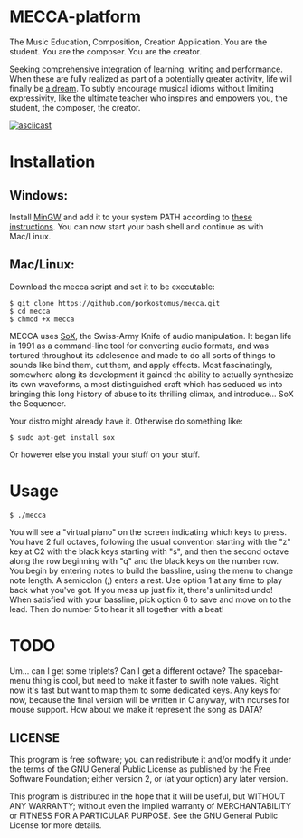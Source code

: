 # MECCA-platform

The Music Education, Composition, Creation Application.
You are the student.
You are the composer.
You are the creator.

Seeking comprehensive integration of learning, writing and performance. When these are fully realized as part of a potentially greater activity, life will finally be [a dream](https://www.youtube.com/watch?v=0TgrorCZg80). To subtly encourage musical idioms without limiting expressivity, like the ultimate teacher who inspires and empowers you, the student, the composer, the creator.

[![asciicast](https://asciinema.org/a/177663.png)](https://asciinema.org/a/177663)

# Installation

## Windows:

Install [MinGW](http://www.mingw.org/) and add it to your system PATH according to [these instructions](http://www.computerhope.com/issues/ch000549.htm). You can now start your bash shell and continue as with Mac/Linux.

## Mac/Linux:

Download the mecca script and set it to be executable:

    $ git clone https://github.com/porkostomus/mecca.git
    $ cd mecca
    $ chmod +x mecca
    
MECCA uses [SoX](http://sox.sourceforge.net/), the Swiss-Army Knife of audio manipulation. It began life in 1991 as a command-line tool for converting audio formats, and was tortured throughout its adolesence and made to do all sorts of things to sounds like bind them, cut them, and apply effects. Most fascinatingly, somewhere along its development it gained the ability to actually synthesize its own waveforms, a most distinguished craft which has seduced us into bringing this long history of abuse to its thrilling climax, and introduce... SoX the Sequencer.

Your distro might already have it. Otherwise do something like:

    $ sudo apt-get install sox

Or however else you install your stuff on your stuff.

# Usage
    
    $ ./mecca
    
You will see a "virtual piano" on the screen indicating which keys to press.
You have 2 full octaves, following the usual convention starting with the "z" key at C2 with the black keys starting with "s", and then the second octave along the row beginning with "q" and the black keys on the number row.
You begin by entering notes to build the bassline, using the menu to change note length.
A semicolon (;) enters a rest. Use option 1 at any time to play back what you've got.
If you mess up just fix it, there's unlimited undo!
When satisfied with your bassline, pick option 6 to save and move on to the lead.
Then do number 5 to hear it all together with a beat!

# TODO

Um... can I get some triplets?
Can I get a different octave?
The spacebar-menu thing is cool, but need to make it faster to swith note values.
Right now it's fast but want to map them to some dedicated keys.
Any keys for now, because the final version will be written in C anyway, with ncurses for mouse support.
How about we make it represent the song as DATA?


## LICENSE

This program is free software; you can redistribute it and/or modify it under the terms of the GNU General Public License as published by the Free Software Foundation; either version 2, or (at your option) any later version.

This program is distributed in the hope that it will be useful, but WITHOUT ANY WARRANTY; without even the implied warranty of MERCHANTABILITY or FITNESS FOR A PARTICULAR PURPOSE. See the GNU General Public License for more details.
